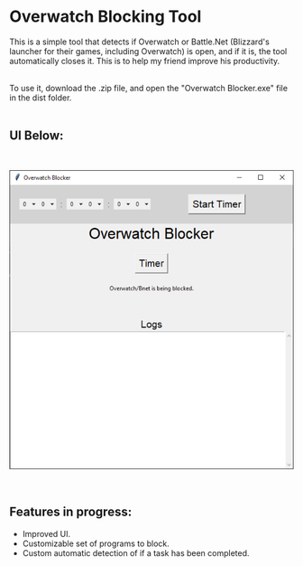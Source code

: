 # Overwatch Blocking Tool

This is a simple tool that detects if Overwatch or Battle.Net (Blizzard's launcher for their games, including Overwatch) is open, and if it is, the tool automatically closes it. This is to help my friend improve his productivity.

<br/>
To use it, download the .zip file, and open the "Overwatch Blocker.exe" file in the dist folder.
<br/><br/>

## UI Below:

<br/>

![UI Image](UI.png)

<br/>

## Features in progress:<br/>
* Improved UI.
* Customizable set of programs to block.
* Custom automatic detection of if a task has been completed.